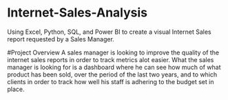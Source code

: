 # Internet-Sales-Analysis
Using Excel, Python, SQL, and Power BI to create a visual Internet Sales report requested by a Sales Manager.

#Project Overview
A sales manager is looking to improve the quality of the internet sales reports in order to track metrics alot easier.
What the sales manager is looking for is a dashboard where he can see how much of what product has been sold, over the 
period of the last two years, and to which clients in order to track how well his staff is adhering to the budget set in place.
